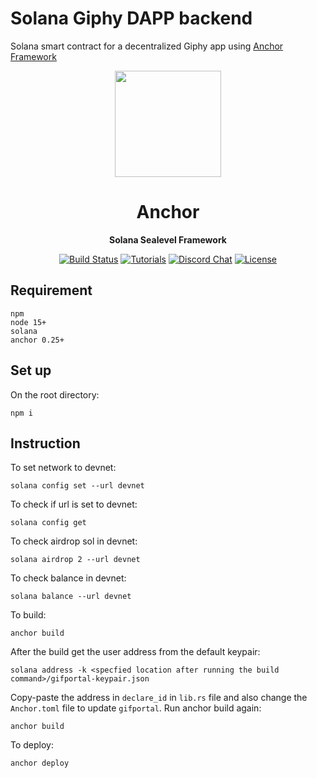 # Solana Giphy DAPP backend
Solana smart contract for a decentralized Giphy app using [Anchor Framework](https://hackmd.io/@ironaddicteddog/solana-anchor-escrow)
<div align="center">
  <img height="170x" src="https://pbs.twimg.com/media/FVUVaO9XEAAulvK?format=png&name=small" />

  <h1>Anchor</h1>

  <p>
    <strong>Solana Sealevel Framework</strong>
  </p>

  <p>
    <a href="https://github.com/project-serum/anchor/actions"><img alt="Build Status" src="https://github.com/project-serum/anchor/actions/workflows/tests.yaml/badge.svg" /></a>
    <a href="https://project-serum.github.io/anchor/"><img alt="Tutorials" src="https://img.shields.io/badge/docs-tutorials-blueviolet" /></a>
    <a href="https://discord.gg/PDeRXyVURd"><img alt="Discord Chat" src="https://img.shields.io/discord/889577356681945098?color=blueviolet" /></a>
    <a href="https://opensource.org/licenses/Apache-2.0"><img alt="License" src="https://img.shields.io/github/license/project-serum/anchor?color=blueviolet" /></a>
  </p>
</div>

## Requirement
```
npm 
node 15+
solana 
anchor 0.25+
```
## Set up
On the root directory:
```
npm i
```

## Instruction

To set network to devnet:
```
solana config set --url devnet
```
To check if url is set to devnet:
```
solana config get
```
To check airdrop sol in devnet:
```
solana airdrop 2 --url devnet
```
To check balance in devnet:
```
solana balance --url devnet
```
To build:
```
anchor build
```
After the build get the user address from the default keypair:
```
solana address -k <specfied location after running the build command>/gifportal-keypair.json
```
Copy-paste the address in `declare_id` in `lib.rs` file and also change the `Anchor.toml` file to update `gifportal`.
Run anchor build again:
```
anchor build
```
To deploy:
```
anchor deploy
```